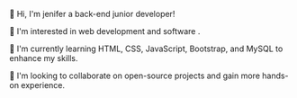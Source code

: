 👋 Hi, I'm jenifer a back-end junior developer!

👀 I'm interested in web development and software .

🌱 I'm currently learning HTML, CSS, JavaScript, Bootstrap, and MySQL to enhance my skills.

💞️ I'm looking to collaborate on open-source projects and gain more hands-on experience.



